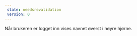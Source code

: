 ```yaml
---
 state: needsrevalidation
 version: 0
---
```


Når brukeren er logget inn vises navnet øverst i høyre hjørne. 
